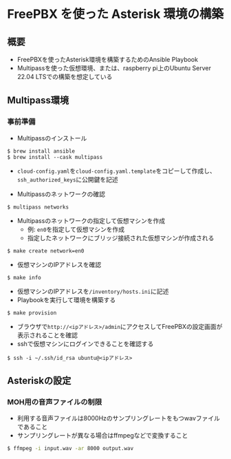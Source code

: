 # FreePBX を使った Asterisk 環境の構築

## 概要
* FreePBXを使ったAsterisk環境を構築するためのAnsible Playbook
* Multipassを使った仮想環境、または、raspberry pi上のUbuntu Server 22.04 LTSでの構築を想定している

## Multipass環境
### 事前準備
* Multipassのインストール
```
$ brew install ansible
$ brew install --cask multipass
```

* `cloud-config.yaml`を`cloud-config.yaml.template`をコピーして作成し、`ssh_authorized_keys`に公開鍵を記述

* Multipassのネットワークの確認
```
$ multipass networks
```

* Multipassのネットワークの指定して仮想マシンを作成
  * 例: `en0`を指定して仮想マシンを作成
  * 指定したネットワークにブリッジ接続された仮想マシンが作成される
```
$ make create network=en0
```
* 仮想マシンのIPアドレスを確認
```
$ make info
```

* 仮想マシンのIPアドレスを`/inventory/hosts.ini`に記述
* Playbookを実行して環境を構築する
```
$ make provision
```

* ブラウザで`http://<ipアドレス>/admin`にアクセスしてFreePBXの設定画面が表示されることを確認
* sshで仮想マシンにログインできることを確認する
```
$ ssh -i ~/.ssh/id_rsa ubuntu@<ipアドレス>
```

## Asteriskの設定
### MOH用の音声ファイルの制限
* 利用する音声ファイルは8000Hzのサンプリングレートをもつwavファイルであること
* サンプリングレートが異なる場合はffmpegなどで変換すること

```bash
$ ffmpeg -i input.wav -ar 8000 output.wav
```
